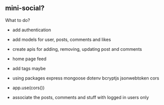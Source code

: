 ## mini-social?

What to do?

- add authentication
- add models for user, posts, comments and likes 
- create apis for adding, removing, updating post and comments
- home page feed
- add tags maybe


- using packages express mongoose dotenv bcryptjs jsonwebtoken cors
- app.use(cors())
- associate the posts, comments and stuff with logged in users only

